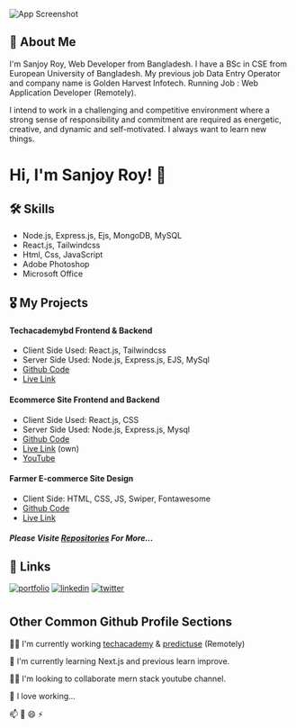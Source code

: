 ![App Screenshot](https://media.licdn.com/dms/image/C4D16AQEYrkTvO1YyJg/profile-displaybackgroundimage-shrink_350_1400/0/1654975135395?e=1694649600&v=beta&t=VqaJ9dlNV8BgWFdpeR6TJXhG-LK5tcFpzLzteyDCtzk)


## 🚀 About Me

I'm Sanjoy Roy, Web Developer from  Bangladesh. I have a BSc in CSE from European University of Bangladesh. My previous job Data Entry Operator and company name is Golden Harvest Infotech. Running Job : Web Application Developer (Remotely).

I intend to work in a challenging and competitive environment where a strong sense of responsibility and commitment are required as energetic, creative, and dynamic and self-motivated. I always want to learn new things.


# Hi, I'm Sanjoy Roy! 👋
## 🛠 Skills

- Node.js, Express.js, Ejs, MongoDB, MySQL
- React.js, Tailwindcss
- Html, Css, JavaScript
- Adobe Photoshop
- Microsoft Office


## 🎖️ My Projects

#### Techacademybd Frontend & Backend
- Client Side Used: React.js, Tailwindcss 
- Server Side Used: Node.js, Express.js, EJS, MySql
- [Github Code](https://github.com/sanjoy-git/techacademy-frontend)
- [Live Link](https://techacademybd.predictuse.com)

#### Ecommerce Site Frontend and Backend
- Client Side Used: React.js, CSS
- Server Side Used: Node.js, Express.js, Mysql
- [Github Code](https://github.com/sanjoy-git/ecommerce-mern-project)
- [Live Link](https://predictuse.com) (own)
- [YouTube](https://youtu.be/2TlOB5gCXd4)

#### Farmer E-commerce Site Design
- Client Side: HTML, CSS, JS, Swiper, Fontawesome
- [Github Code](https://github.com/sanjoy-git/farmer-ecommerce)
- [Live Link](https://sanjoy-git.github.io/farmer-ecommerce)

##### Please Visite [Repositories](https://github.com/sanjoy-git?tab=repositories) For More...


## 🔗 Links
[![portfolio](https://img.shields.io/badge/portfolio-000?style=for-the-badge&logo=ko-fi&logoColor=white)](https://github.com/sanjoy-git)
[![linkedin](https://img.shields.io/badge/linkedin-0A66C2?style=for-the-badge&logo=linkedin&logoColor=white)](https://www.linkedin.com/in/sanjoy-in)
[![twitter](https://img.shields.io/badge/youtube-red?style=for-the-badge&logo=youtube&logoColor=white)](https://www.youtube.com/@sanjoy-roy)

#

## Other Common Github Profile Sections
👩‍💻 I'm currently working [techacademy](https://techacademybd.xyz) & [predictuse](https://predictuse.com) (Remotely)

🧠 I'm currently learning Next.js and previous learn improve.

👯‍♀️ I'm looking to collaborate mern stack youtube channel.

💬 I love working...

📫 🤔 😄 ⚡️ 

